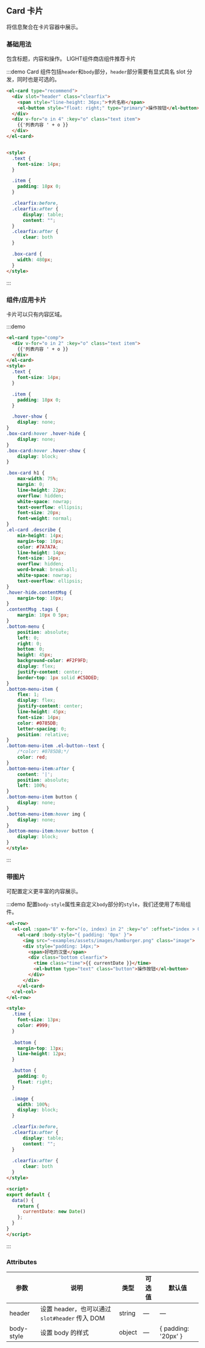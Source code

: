 <script>
  import dateUtil from 'main/utils/date'
  export default {
    data() {
      return {
        currentDate: dateUtil.format(new Date(), 'yyyy-MM-dd HH:mm')
      };
    }
  }
</script>

<style scoped>
  .text {
    font-size: 14px;
  }

  .time {
    font-size: 13px;
    color: #999;
  }

  .bottom {
    margin-top: 13px;
    line-height: 12px;
  }

  .item {
    padding: 18px 0;
  }

  .button {
    padding: 0;
    float: right;
  }

  .image {
    width: 100%;
    display: block;
  }

  .clearfix {
    @utils-clearfix;
  }

  .box-card {
    width: 480px;
  }
</style>
## Card 卡片
将信息聚合在卡片容器中展示。

### 基础用法


包含标题，内容和操作。
LIGHT组件商店组件推荐卡片

:::demo Card 组件包括`header`和`body`部分，`header`部分需要有显式具名 slot 分发，同时也是可选的。
```html
<el-card type="recommend">
  <div slot="header" class="clearfix">
    <span style="line-height: 36px;">卡片名称</span>
    <el-button style="float: right;" type="primary">操作按钮</el-button>
  </div>
  <div v-for="o in 4" :key="o" class="text item">
    {{'列表内容 ' + o }}
  </div>
</el-card>


<style>
  .text {
    font-size: 14px;
  }

  .item {
    padding: 18px 0;
  }

  .clearfix:before,
  .clearfix:after {
      display: table;
      content: "";
  }
  .clearfix:after {
      clear: both
  }

  .box-card {
    width: 480px;
  }
</style>
```
:::

### 组件/应用卡片

卡片可以只有内容区域。

:::demo
```html
<el-card type="comp">
  <div v-for="o in 2" :key="o" class="text item">
    {{'列表内容 ' + o }}
  </div>
</el-card>
<style>
  .text {
    font-size: 14px;
  }

  .item {
    padding: 18px 0;
  }

  .hover-show {
    display: none;
}
.box-card:hover .hover-hide {
    display: none;
}
.box-card:hover .hover-show {
    display: block;
}

.box-card h1 {
    max-width: 75%;
    margin: 0;
    line-height: 22px;
    overflow: hidden;
    white-space: nowrap;
    text-overflow: ellipsis;
    font-size: 20px;
    font-weight: normal;
}
.el-card .describe {
    min-height: 14px;
    margin-top: 10px;
    color: #7A7A7A;
    line-height: 14px;
    font-size: 14px;
    overflow: hidden;
    word-break: break-all;
    white-space: nowrap;
    text-overflow: ellipsis;
}
.hover-hide.contentMsg {
    margin-top: 10px;
}
.contentMsg .tags {
    margin: 10px 0 5px;
}
.bottom-menu {
    position: absolute;
    left: 0;
    right: 0;
    bottom: 0;
    height: 45px;
    background-color: #F2F9FD;
    display: flex;
    justify-content: center;
    border-top: 1px solid #C5DDED;
}
.bottom-menu-item {
    flex: 1;
    display: flex;
    justify-content: center;
    line-height: 45px;
    font-size: 14px;
    color: #0785DB;
    letter-spacing: 0;
    position: relative;
}
.bottom-menu-item .el-button--text {
    /*color: #0785DB;*/
    color: red;
}
.bottom-menu-item:after {
    content: '|';
    position: absolute;
    left: 100%;
}
.bottom-menu-item button {
    display: none;
}
.bottom-menu-item:hover img {
    display: none;
}
.bottom-menu-item:hover button {
    display: block;
}
</style>
```
:::

### 带图片

可配置定义更丰富的内容展示。

:::demo 配置`body-style`属性来自定义`body`部分的`style`，我们还使用了布局组件。
```html
<el-row>
  <el-col :span="8" v-for="(o, index) in 2" :key="o" :offset="index > 0 ? 2 : 0">
    <el-card :body-style="{ padding: '0px' }">
      <img src="~examples/assets/images/hamburger.png" class="image">
      <div style="padding: 14px;">
        <span>好吃的汉堡</span>
        <div class="bottom clearfix">
          <time class="time">{{ currentDate }}</time>
          <el-button type="text" class="button">操作按钮</el-button>
        </div>
      </div>
    </el-card>
  </el-col>
</el-row>

<style>
  .time {
    font-size: 13px;
    color: #999;
  }
  
  .bottom {
    margin-top: 13px;
    line-height: 12px;
  }

  .button {
    padding: 0;
    float: right;
  }

  .image {
    width: 100%;
    display: block;
  }

  .clearfix:before,
  .clearfix:after {
      display: table;
      content: "";
  }
  
  .clearfix:after {
      clear: both
  }
</style>

<script>
export default {
  data() {
    return {
      currentDate: new Date()
    };
  }
}
</script>
```
:::

### Attributes
| 参数      | 说明    | 类型      | 可选值       | 默认值   |
|---------- |-------- |---------- |-------------  |-------- |
| header | 设置 header，也可以通过 `slot#header` 传入 DOM | string| — | — |
| body-style | 设置 body 的样式| object| — | { padding: '20px' } |
